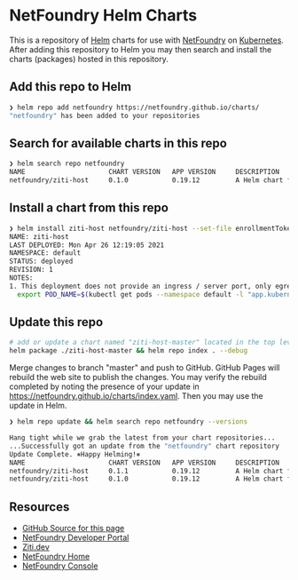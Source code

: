
# NetFoundry Helm Charts

This is a repository of [Helm](https://helm.sh/) charts for use with [NetFoundry](https://developer.netfoundry.io) on [Kubernetes](https://kubernetes.io/). After adding this repository to Helm you may then search and install the charts (packages) hosted in this repository.

## Add this repo to Helm

```bash
❯ helm repo add netfoundry https://netfoundry.github.io/charts/                                                                                               
"netfoundry" has been added to your repositories                         
```

## Search for available charts in this repo

```bash
❯ helm search repo netfoundry
NAME                     CHART VERSION   APP VERSION     DESCRIPTION                
netfoundry/ziti-host     0.1.0           0.19.12         A Helm chart for Kubernetes
```

## Install a chart from this repo

```bash
❯ helm install ziti-host netfoundry/ziti-host --set-file enrollmentToken=./Linux1.jwt
NAME: ziti-host
LAST DEPLOYED: Mon Apr 26 12:19:05 2021
NAMESPACE: default
STATUS: deployed
REVISION: 1
NOTES:
1. This deployment does not provide an ingress / server port, only egress from the pod to any `serverEgress` destinations you configure in a NetFoundry network e.g. https://kubernetes.default.svc:443:
  export POD_NAME=$(kubectl get pods --namespace default -l "app.kubernetes.io/name=ziti-host-master,app.kubernetes.io/instance=ziti-host-master" -o jsonpath="{.items[0].metadata.name}")
```

## Update this repo

```bash
# add or update a chart named "ziti-host-master" located in the top level of this repo
helm package ./ziti-host-master && helm repo index . --debug
```

Merge changes to branch "master" and push to GitHub. GitHub Pages will rebuild the web site to publish the changes. You may verify the rebuild completed by noting the presence of your update in https://netfoundry.github.io/charts/index.yaml. Then you may use the update in Helm.

```bash
❯ helm repo update && helm search repo netfoundry --versions

Hang tight while we grab the latest from your chart repositories...
...Successfully got an update from the "netfoundry" chart repository
Update Complete. ⎈Happy Helming!⎈
NAME                     CHART VERSION   APP VERSION     DESCRIPTION                
netfoundry/ziti-host     0.1.1           0.19.12         A Helm chart for Kubernetes
netfoundry/ziti-host     0.1.0           0.19.12         A Helm chart for Kubernetes
```

## Resources

* [GitHub Source for this page](https://github.com/netfoundry/charts)
* [NetFoundry Developer Portal](https://developer.netfoundry.io/)
* [Ziti.dev](https://ziti.dev/)
* [NetFoundry Home](https://netfoundry.io/)
* [NetFoundry Console](https://nfconsole.io/)
